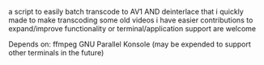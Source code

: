 a script to easily batch transcode to AV1 AND deinterlace that i quickly made to make transcoding some old videos i have easier
contributions to expand/improve functionality or terminal/application support are welcome

Depends on:
ffmpeg
GNU Parallel
Konsole (may be expended to support other terminals in the future)
